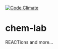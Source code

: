 [![Code Climate](https://codeclimate.com/github/kunagpal/chem-lab/badges/gpa.svg)](https://codeclimate.com/github/kunagpal/chem-lab)
# chem-lab

REACTions and more...
